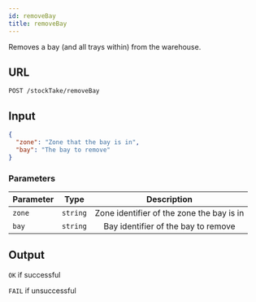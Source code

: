 ```yaml
---
id: removeBay
title: removeBay
---
```


Removes a bay (and all trays within) from the warehouse.
## URL
```http request
POST /stockTake/removeBay
```

## Input
```json
{
  "zone": "Zone that the bay is in",
  "bay": "The bay to remove"
}
```

### Parameters
| Parameter | Type | Description |
| --------- | :--: | :---------: |
|`zone`|`string`|Zone identifier of the zone the bay is in|
|`bay`|`string`|Bay identifier of the bay to remove|

## Output
`OK` if successful

`FAIL` if unsuccessful
